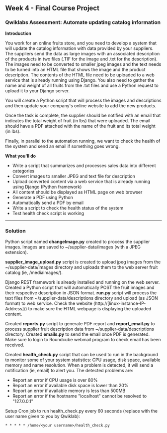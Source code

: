 ## Week 4 - Final Course Project 

### Qwiklabs Assessment: Automate updating catalog information


**Introduction**

You work for an online fruits store, and you need to develop a system that will update the catalog information with data provided by your suppliers. The suppliers send the data as large images with an associated description of the products in two files (.TIF for the image and .txt for the description). The images need to be converted to smaller jpeg images and the text needs to be turned into an HTML file that shows the image and the product description. The contents of the HTML file need to be uploaded to a web service that is already running using Django. You also need to gather the name and weight of all fruits from the .txt files and use a Python request to upload it to your Django server.

You will create a Python script that will process the images and descriptions and then update your company's online website to add the new products.

Once the task is complete, the supplier should be notified with an email that indicates the total weight of fruit (in lbs) that were uploaded. The email should have a PDF attached with the name of the fruit and its total weight (in lbs).

Finally, in parallel to the automation running, we want to check the health of the system and send an email if something goes wrong.

**What you'll do**

- Write a script that summarizes and processes sales data into different categories
- Convert images to smaller JPEG and text file for description
- Upload converted content via a web service that is already running using Django (Python framework)
- All content should be displayed as HTML page on web browser
- Generate a PDF using Python
- Automatically send a PDF by email
- Write a script to check the health status of the system
- Test health check script is working

---

### Solution

Python script named **changeImage.py** created to process the supplier images. Images are saved to ~/supplier-data/images (with a JPEG extension).

**supplier_image_upload.py** script is created to upload jpeg images from the ~/supplier-data/images directory and uploads them to the web server fruit catalog (ie, /mediaimages/).

Django REST framework is already installed and running on the web server. Created a Python script that will automatically POST the fruit images and their respective description in JSON format. **run.py** script will process the text files from ~/supplier-data/descriptions directory and upload (as JSON format) to web service. Check the website (http://[linux-instance-IP-Address]/) to make sure the HTML webpage is displaying the uploaded content.

Created **reports.py** script to generate PDF report and **report_email.py** to process supplier fruit description data from ~/supplier-data/descriptions directory. Created **emails.py** to send the email once PDF is generated. Make sure to login to Roundcube webmail program to check email has been received. 

Created **health_check.py** script that can be used to run in the background to monitor some of your system statistics: CPU usage, disk space, available memory and name resolution. When a problem is detected, it will send a notification (ie, email) to alert you. The detected problems are:
- Report an error if CPU usage is over 80%
- Report an error if available disk space is lower than 20%
- Report an error if available memory is less than 500MB
- Report an error if the hostname "localhost" cannot be resolved to "127.0.0.1"

Setup Cron job to run health_check.py every 60 seconds (replace <your username> with the user name given to you by Qwiklab):
```
* * * * * /home/<your username>/health_check.py
```
